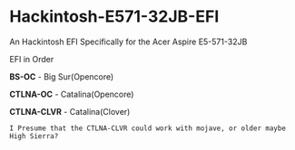 # Hackintosh-E571-32JB-EFI
An Hackintosh EFI Specifically for the Acer Aspire E5-571-32JB

EFI in Order

**BS-OC** - Big Sur(Opencore)

**CTLNA-OC** - Catalina(Opencore)

**CTLNA-CLVR** - Catalina(Clover)
```
I Presume that the CTLNA-CLVR could work with mojave, or older maybe High Sierra?
```
